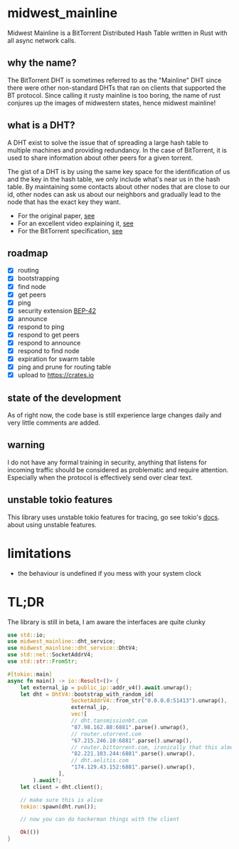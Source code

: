 # midwest_mainline

Midwest Mainline is a BitTorrent Distributed Hash Table written in Rust with all async network calls.

## why the name?

The BitTorrent DHT is sometimes referred to as the "Mainline" DHT since there were other non-standard DHTs that ran on
clients that supported the BT protocol. Since calling it rusty mainline is too boring, the name of rust conjures up the
images of midwestern states, hence midwest mainline!

## what is a DHT?

A DHT exist to solve the issue that of spreading a large hash table to multiple machines and providing redundancy. In
the case of BitTorrent, it is used to share information about other peers for a given torrent.

The gist of a DHT is by using the same key space for the identification of us and the key in the hash table, we only
include what's near us in the hash table. By maintaining some contacts about other nodes that are close to our id, other
nodes can ask us about our neighbors and gradually lead to the node that has the exact key they want.

- For the original paper, [see](https://www.scs.stanford.edu/~dm/home/papers/kpos.pdf)
- For an excellent video explaining it, [see](https://youtu.be/NxhZ_c8YX8E)
- For the BitTorrent specification, [see](https://www.bittorrent.org/beps/bep_0005.html)

## roadmap

- [x] routing
- [x] bootstrapping
- [x] find node
- [x] get peers
- [x] ping
- [x] security extension [BEP-42](https://www.bittorrent.org/beps/bep_0042.html)
- [x] announce
- [x] respond to ping
- [x] respond to get peers
- [x] respond to announce
- [x] respond to find node
- [x] expiration for swarm table
- [x] ping and prune for routing table
- [x] upload to <https://crates.io>

## state of the development

As of right now, the code base is still experience large changes daily and very little comments are added.

## warning

I do not have any formal training in security, anything that listens for incoming traffic should be considered as
problematic and require attention. Especially when the protocol is effectively send over clear text.

## unstable tokio features

This library uses unstable tokio features for tracing, go see
tokio's [docs](https://docs.rs/tokio/1.20.0/tokio/index.html#unstable-features).
about using unstable features.

# limitations
- the behaviour is undefined if you mess with your system clock
# TL;DR

The library is still in beta, I am aware the interfaces are quite clunky

``` rust
use std::io;
use midwest_mainline::dht_service;
use midwest_mainline::dht_service::DhtV4;
use std::net::SocketAddrV4;
use std::str::FromStr;

#[tokio::main]
async fn main() -> io::Result<()> {
    let external_ip = public_ip::addr_v4().await.unwrap();
    let dht = DhtV4::bootstrap_with_random_id(
                    SocketAddrV4::from_str("0.0.0.0:51413").unwrap(),
                    external_ip,
                    vec![
                    // dht.tansmissionbt.com
                    "87.98.162.88:6881".parse().unwrap(),
                    // router.utorrent.com
                    "67.215.246.10:6881".parse().unwrap(),
                    // router.bittorrent.com, ironically that this almost never responds
                    "82.221.103.244:6881".parse().unwrap(),
                    // dht.aelitis.com
                    "174.129.43.152:6881".parse().unwrap(),
                ],
        ).await?;
    let client = dht.client();

    // make sure this is alive
    tokio::spawn(dht.run());

    // now you can do hackerman things with the client

    Ok(())
}
```

